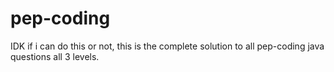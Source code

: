 # pep-coding

IDK if i can do this or not, this is the complete solution to all pep-coding java questions all 3 levels.
